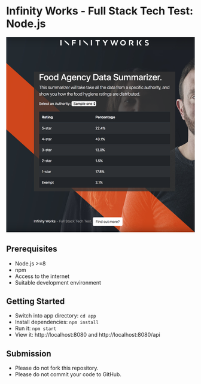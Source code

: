 # Infinity Works - Full Stack Tech Test: Node.js

![Preview of Frontend](preview.png)

## Prerequisites

* Node.js >=8
* npm
* Access to the internet
* Suitable development environment

## Getting Started

* Switch into app directory: `cd app`
* Install dependencies: `npm install`
* Run it: `npm start`
* View it: http://localhost:8080 and http://localhost:8080/api

## Submission

* Please do not fork this repository.
* Please do not commit your code to GitHub.
